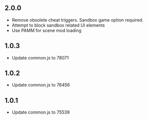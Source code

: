 ## 2.0.0

- Remove obsolete cheat triggers.  Sandbox game option required.
- Attempt to block sandbox related UI elements
- Use PAMM for scene mod loading

## 1.0.3

- Update common.js to 78071

## 1.0.2

- Update common.js to 76456

## 1.0.1

- Update common.js to 75539
